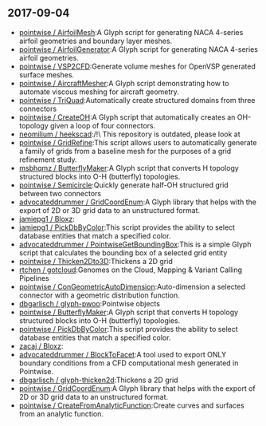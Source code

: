 ## 2017-09-04

* [pointwise / AirfoilMesh](https://github.com/pointwise/AirfoilMesh):A Glyph script for generating NACA 4-series airfoil geometries and boundary layer meshes.
* [pointwise / AirfoilGenerator](https://github.com/pointwise/AirfoilGenerator):A Glyph script for generating NACA 4-series airfoil geometries.
* [pointwise / VSP2CFD](https://github.com/pointwise/VSP2CFD):Generate volume meshes for OpenVSP generated surface meshes.
* [pointwise / AircraftMesher](https://github.com/pointwise/AircraftMesher):A Glyph script demonstrating how to automate viscous meshing for aircraft geometry.
* [pointwise / TriQuad](https://github.com/pointwise/TriQuad):Automatically create structured domains from three connectors
* [pointwise / CreateOH](https://github.com/pointwise/CreateOH):A Glyph script that automatically creates an OH-topology given a loop of four connectors.
* [neomilium / heekscad](https://github.com/neomilium/heekscad):/!\ This repository is outdated, please look at
* [pointwise / GridRefine](https://github.com/pointwise/GridRefine):This script allows users to automatically generate a family of grids from a baseline mesh for the purposes of a grid refinement study.
* [msbhqmz / ButterflyMaker](https://github.com/msbhqmz/ButterflyMaker):A Glyph script that converts H topology structured blocks into O-H (butterfly) topologies.
* [pointwise / Semicircle](https://github.com/pointwise/Semicircle):Quickly generate half-OH structured grid between two connectors
* [advocateddrummer / GridCoordEnum](https://github.com/advocateddrummer/GridCoordEnum):A Glyph library that helps with the export of 2D or 3D grid data to an unstructured format.
* [jamiepg1 / Bloxz](https://github.com/jamiepg1/Bloxz):
* [jamiepg1 / PickDbByColor](https://github.com/jamiepg1/PickDbByColor):This script provides the ability to select database entities that match a specified color.
* [advocateddrummer / PointwiseGetBoundingBox](https://github.com/advocateddrummer/PointwiseGetBoundingBox):This is a simple Glyph script that calculates the bounding box of a selected grid entity
* [pointwise / Thicken2Dto3D](https://github.com/pointwise/Thicken2Dto3D):Thickens a 2D grid
* [rtchen / gotcloud](https://github.com/rtchen/gotcloud):Genomes on the Cloud, Mapping & Variant Calling Pipelines
* [pointwise / ConGeometricAutoDimension](https://github.com/pointwise/ConGeometricAutoDimension):Auto-dimension a selected connector with a geometric distribution function.
* [dbgarlisch / glyph-pwoo](https://github.com/dbgarlisch/glyph-pwoo):Pointwise objects
* [pointwise / ButterflyMaker](https://github.com/pointwise/ButterflyMaker):A Glyph script that converts H topology structured blocks into O-H (butterfly) topologies.
* [pointwise / PickDbByColor](https://github.com/pointwise/PickDbByColor):This script provides the ability to select database entities that match a specified color.
* [zacaj / Bloxz](https://github.com/zacaj/Bloxz):
* [advocateddrummer / BlockToFacet](https://github.com/advocateddrummer/BlockToFacet):A tool used to export ONLY boundary conditions from a CFD computational mesh generated in Pointwise.
* [dbgarlisch / glyph-thicken2d](https://github.com/dbgarlisch/glyph-thicken2d):Thickens a 2D grid
* [pointwise / GridCoordEnum](https://github.com/pointwise/GridCoordEnum):A Glyph library that helps with the export of 2D or 3D grid data to an unstructured format.
* [pointwise / CreateFromAnalyticFunction](https://github.com/pointwise/CreateFromAnalyticFunction):Create curves and surfaces from an analytic function.
